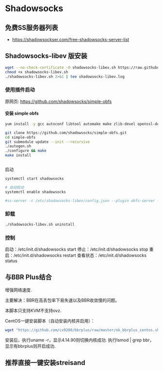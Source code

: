 # Shadowsocks

## 免费SS服务器列表

- https://shadowsockser.com/free-shadowsocks-server-list

## Shadowsocks-libev 版安装

```bash
wget --no-check-certificate -O shadowsocks-libev.sh https://raw.githubusercontent.com/teddysun/shadowsocks_install/master/shadowsocks-libev.sh
chmod +x shadowsocks-libev.sh
./shadowsocks-libev.sh 2>&1 | tee shadowsocks-libev.log
```

### 使用插件启动

原网页: https://github.com/shadowsocks/simple-obfs

#### 安装 simple obfs

```bash
yum install -y gcc autoconf libtool automake make zlib-devel openssl-devel asciidoc xmlto

git clone https://github.com/shadowsocks/simple-obfs.git
cd simple-obfs
git submodule update --init --recursive
./autogen.sh
./configure && make
make install
```

```conf

```

启动

```bash
systemctl start shadowsocks

# 自动启动
systemctl enable shadowsocks

#ss-server -c /etc/shadowsocks-libev/config.json --plugin obfs-server --plugin-opts "obfs=tls" &
```

### 卸载

```bash
./shadowsocks-libev.sh uninstall
```

### 控制

启动：/etc/init.d/shadowsocks start
停止：/etc/init.d/shadowsocks stop
重启：/etc/init.d/shadowsocks restart
查看状态：/etc/init.d/shadowsocks status

## 与BBR Plus结合

增强网络速度.

主要解决：BBR在高丢包率下易失速以及BBR收敛慢的问题。

本脚本只支持KVM不支持ovz.

CentOS一键安装脚本（自动安装内核并启用）：

```bash
wget "https://github.com/cx9208/bbrplus/raw/master/ok_bbrplus_centos.sh" && chmod +x ok_bbrplus_centos.sh && ./ok_bbrplus_centos.sh
```

安装后，执行uname -r，显示4.14.90则切换内核成功.
执行lsmod | grep bbr，显示有bbrplus则开启成功.

## 推荐直接一键安装streisand
